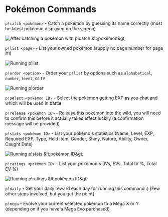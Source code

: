 # Pokémon Commands

`p!catch <pokémon>` - Catch a pokémon by guessing its name correctly \(must be latest pokémon displayed on the screen\)

![After catching a pok&#xE9;mon with p!catch &amp;lt;pok&#xE9;mon&amp;gt; ](https://i.gyazo.com/3de2d230e69a1452c3245ae8acec40d0.png)

`p!list <page>` - List your owned pokémon \(supply no page number for page \#1\)

![Running p!list](https://i.gyazo.com/9e55a784fdcfa8513955f14a6a59b70e.png)

`p!order <option>` - Order your `p!list` by options such as `alphabetical`, `number`, `level`, or `IV`

![Running p!order](https://i.gyazo.com/7d3185c257329990a083f64b9ae0ca8c.png)

`p!select <pokémon ID>` - Select the pokémon getting EXP as you chat and which will be used in battle

`p!release <pokémon ID>` - Release this pokémon into the wild, you will need to confirm this before it actually takes effect luckily \(a confirmation message will be provided\)

`p!stats <pokémon ID>` - List your pokémo's statistics \(Name, Level, EXP, Required EXP, Type, Held Item, Gender, Shiny, Nature, Ability, Owner, Caught Date\)

![Running p!stats &amp;lt;pok&#xE9;mon ID&amp;gt;](https://i.gyazo.com/528a616846e1c35db260ade6c60970b8.png)

`p!ratings <pokémon ID>` - List your pokémon's \(IVs, EVs, Total IV %, Total EV %\)

![Running p!ratings &amp;lt;pok&#xE9;mon ID&amp;gt;](https://i.gyazo.com/42d63c263b2b2eb0aa4b126f04d74bfa.png)

`p!daily` - Get your daily reward each day for running this command :\) \[Few other steps involved, but you get the point\]

`p!mega` - Evolve your current selected pokémon to a Mega X or Y \(depending on if you have a Mega Evo purchased\)



